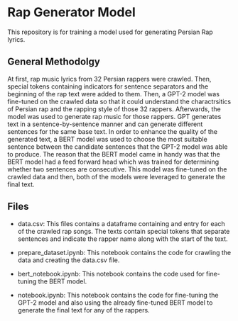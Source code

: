 # Rap Generator Model

This repository is for training a model used for generating Persian Rap lyrics. 

## General Methodolgy
At first, rap music lyrics from 32 Persian rappers were crawled. Then, special tokens containing indicators for sentence separators and the beginning of the rap text were added to them. Then, a GPT-2 model was fine-tuned on the crawled data so that it could understand the charactrsitics of Persian rap and the rapping style of those 32 rappers. Afterwards, the model was used to generate rap music for those rappers. GPT generates text in a sentence-by-sentence manner and can generate different sentences for the same base text. In order to enhance the quality of the generated text, a BERT model was used to choose the most suitable sentence between the candidate sentences that the GPT-2 model was able to produce. The reason that the BERT model came in handy was that the BERT model had a feed forward head which was trained for determining whether two sentences are consecutive. This model was fine-tuned on the crawled data and then, both of the models were leveraged to generate the final text.


## Files
- data.csv: This files contains a dataframe containing and entry for each of the crawled rap songs. The texts contain special tokens that separate sentences and indicate the rapper name along with the start of the text.

- prepare_dataset.ipynb: This notebook contains the code for crawling the data and creating the data.csv file.

- bert_notebook.ipynb: This notebook contains the code used for fine-tuning the BERT model.

- notebook.ipynb: This notebook contains the code for fine-tuning the GPT-2 model and also using the already fine-tuned BERT model to generate the final text for any of the rappers.